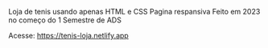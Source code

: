 Loja de tenis usando apenas HTML e CSS
Pagina respansiva
Feito em 2023 no começo do 1 Semestre de ADS

Acesse: https://tenis-loja.netlify.app
